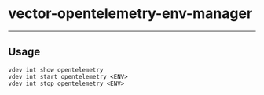 # vector-opentelemetry-env-manager

-----

## Usage

```text
vdev int show opentelemetry
vdev int start opentelemetry <ENV>
vdev int stop opentelemetry <ENV>
```
